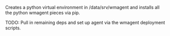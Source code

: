Creates a python virtual environment in /data/srv/wmagent and installs all the python wmagent pieces via pip.

TODO: Pull in remaining deps and set up agent via the wmagent deployment scripts.
